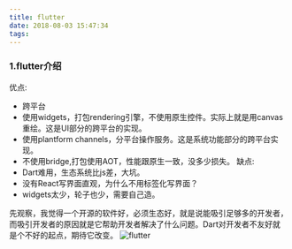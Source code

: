 ```yaml
---
title: flutter
date: 2018-08-03 15:47:34
tags:
---
```


### 1.flutter介绍
优点:
- 跨平台
- 使用widgets，打包rendering引擎，不使用原生控件。实际上就是用canvas重绘。这是UI部分的跨平台的实现。
- 使用plantform channels，分平台操作服务。这是系统功能部分的跨平台实现。
- 不使用bridge,打包使用AOT，性能跟原生一致，没多少损失。
缺点:
- Dart难用，生态系统比js差，大坑。
- 没有React写界面直观，为什么不用标签化写界面？
- widgets太少，轮子也少，需要自己造。

先观察，我觉得一个开源的软件好，必须生态好，就是说能吸引足够多的开发者，而吸引开发者的原因就是它帮助开发者解决了什么问题。Dart对开发者不友好就是个不好的起点，期待它改变。
![flutter](/images/flutter.png)

<!-- more -->